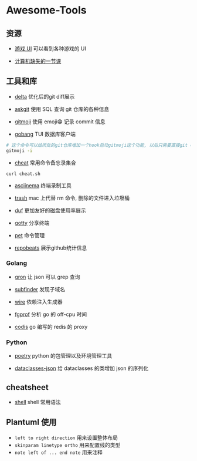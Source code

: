# Awesome-Tools

## 资源

- [游戏 UI](https://www.gameuidatabase.com/index.php) 可以看到各种游戏的 UI

- [计算机缺失的一节课](https://missing-semester-cn.github.io/)

## 工具和库

- [delta](https://github.com/dandavison/delta) 优化后的git diff展示

- [askgit](https://github.com/augmentable-dev/askgit) 使用 SQL 查询 git 仓库的各种信息

- [gitmoji](https://github.com/carloscuesta/gitmoji) 使用 emoji😁 记录 commit 信息

- [gobang](https://github.com/TaKO8Ki/gobang) TUI 数据库客户端

```sh
# 这个命令可以给所处的git仓库增加一个hook启动gitmoji这个功能, 以后只需要直接git commit就可以
gitmoji -i
```

- [cheat](https://github.com/chubin/cheat.sh) 常用命令备忘录集合

```
curl cheat.sh
```

- [asciinema](https://asciinema.org/) 终端录制工具

- [trash](https://github.com/ali-rantakari/trash) mac 上代替 rm 命令, 删除的文件进入垃圾桶

- [duf](https://github.com/muesli/duf) 更加友好的磁盘使用率展示

- [gotty](https://github.com/yudai/gotty) 分享终端

- [pet](https://github.com/knqyf263/pet) 命令管理

- [repobeats](https://repobeats.axiom.co/) 展示github统计信息

### Golang

- [gron](https://github.com/tomnomnom/gron) 让 json 可以 grep 查询

- [subfinder](https://github.com/projectdiscovery/subfinder) 发现子域名

- [wire](https://github.com/google/wire) 依赖注入生成器

- [fgprof](https://github.com/felixge/fgprof) 分析 go 的 off-cpu 时间

- [codis](https://github.com/CodisLabs/codis) go 编写的 redis 的 proxy

### Python

- [poetry](https://github.com/python-poetry/poetry) python 的包管理以及环境管理工具

- [dataclasses-json](https://github.com/lidatong/dataclasses-json) 给 dataclasses 的类增加 json 的序列化

## cheatsheet

- [shell](https://devhints.io/bash) shell 常用语法

## Plantuml 使用

- `left to right direction` 用来设置整体布局
- `skinparam linetype ortho` 用来配置线的类型
- `note left of ... end note` 用来注释
